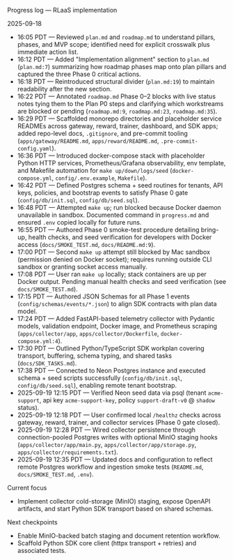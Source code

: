 Progress log — RLaaS implementation

2025-09-18
- 16:05 PDT — Reviewed `plan.md` and `roadmap.md` to understand pillars, phases, and MVP scope; identified need for explicit crosswalk plus immediate action list.
- 16:12 PDT — Added "Implementation alignment" section to `plan.md` (`plan.md:7`) summarizing how roadmap phases map onto plan pillars and captured the three Phase 0 critical actions.
- 16:18 PDT — Reintroduced structural divider (`plan.md:19`) to maintain readability after the new section.
- 16:22 PDT — Annotated `roadmap.md` Phase 0–2 blocks with live status notes tying them to the Plan P0 steps and clarifying which workstreams are blocked or pending (`roadmap.md:9`, `roadmap.md:23`, `roadmap.md:35`).
- 16:29 PDT — Scaffolded monorepo directories and placeholder service READMEs across gateway, reward, trainer, dashboard, and SDK apps; added repo-level docs, `.gitignore`, and pre-commit tooling (`apps/gateway/README.md`, `apps/reward/README.md`, `.pre-commit-config.yaml`).
- 16:36 PDT — Introduced docker-compose stack with placeholder Python HTTP services, Prometheus/Grafana observability, env template, and Makefile automation for `make up/down/logs/seed` (`docker-compose.yml`, `config/.env.example`, `Makefile`).
- 16:42 PDT — Defined Postgres schema + seed routines for tenants, API keys, policies, and bootstrap events to satisfy Phase 0 gate (`config/db/init.sql`, `config/db/seed.sql`).
- 16:48 PDT — Attempted `make up`; run blocked because Docker daemon unavailable in sandbox. Documented command in `progress.md` and ensured `.env` copied locally for future runs.
- 16:55 PDT — Authored Phase 0 smoke-test procedure detailing bring-up, health checks, and seed verification for developers with Docker access (`docs/SMOKE_TEST.md`, `docs/README.md:9`).
- 17:00 PDT — Second `make up` attempt still blocked by Mac sandbox (permission denied on Docker socket); requires running outside CLI sandbox or granting socket access manually.
- 17:08 PDT — User ran `make up` locally; stack containers are up per Docker output. Pending manual health checks and seed verification (see `docs/SMOKE_TEST.md`).
- 17:15 PDT — Authored JSON Schemas for all Phase 1 events (`config/schemas/events/*.json`) to align SDK contracts with plan data model.
- 17:24 PDT — Added FastAPI-based telemetry collector with Pydantic models, validation endpoint, Docker image, and Prometheus scraping (`apps/collector/app`, `apps/collector/Dockerfile`, `docker-compose.yml:4`).
- 17:30 PDT — Outlined Python/TypeScript SDK workplan covering transport, buffering, schema typing, and shared tasks (`docs/SDK_TASKS.md`).
- 17:38 PDT — Connected to Neon Postgres instance and executed schema + seed scripts successfully (`config/db/init.sql`, `config/db/seed.sql`), enabling remote tenant bootstrap.
- 2025-09-19 12:15 PDT — Verified Neon seed data via psql (tenant `acme-support`, api key `acme-support-key`, policy `support-draft-v0` @ `shadow` status).
- 2025-09-19 12:18 PDT — User confirmed local `/healthz` checks across gateway, reward, trainer, and collector services (Phase 0 gate closed).
- 2025-09-19 12:28 PDT — Wired collector persistence through connection-pooled Postgres writes with optional MinIO staging hooks (`apps/collector/app/main.py`, `apps/collector/app/storage.py`, `apps/collector/requirements.txt`).
- 2025-09-19 12:35 PDT — Updated docs and configuration to reflect remote Postgres workflow and ingestion smoke tests (`README.md`, `docs/SMOKE_TEST.md`, `.env`).

Current focus
- Implement collector cold-storage (MinIO) staging, expose OpenAPI artifacts, and start Python SDK transport based on shared schemas.

Next checkpoints
- Enable MinIO-backed batch staging and document retention workflow.
- Scaffold Python SDK core client (httpx transport + retries) and associated tests.
